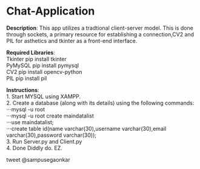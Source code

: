 # Chat-Application
 **Description**: This app utilizes a tradtional client-server model. This is done through sockets, a primary resource for establishing a                     connection,CV2 and PIL for asthetics and tkinter as a front-end interface.  
  
  **Required Libraries**:<br/>Tkinter    pip install tkinter <br/>
                     PyMySQL    pip install pymysql <br/>
                     CV2        pip install opencv-python <br/>
                     PIL        pip install pil <br/>
                     
  **Instructions**: <br/>1. Start MYSQL using XAMPP. <br/>
                2. Create a database (along with its details) using the following commands: <br/>
                   ⋅⋅⋅mysql -u root <br/>
                   ⋅⋅⋅mysql -u root create maindatalist <br/>
                   ⋅⋅⋅use maindatalist; <br/>
                   ⋅⋅⋅create table id(name varchar(30),username varchar(30),email varchar(30),password varchar(30)); <br/>
                3. Run Server.py and Client.py <br/>
                4. Done Diddly do. EZ. <br/>
                        
  tweet @sampusegaonkar 
                     
